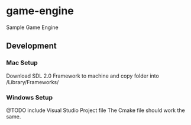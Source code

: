# game-engine
Sample Game Engine


## Development

### Mac Setup

Download SDL 2.0 Framework to machine and copy folder into /Library/Frameworks/

### Windows Setup
@TODO include Visual Studio Project file
The Cmake file should work the same.